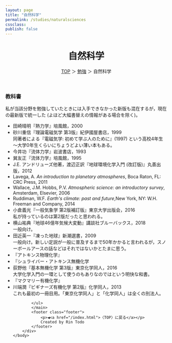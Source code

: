 ```yaml
---
layout: page
title: "自然科学"
permalink: /studies/naturalsciences
cssclass:
publish: false
---
```




<html lang="ja">
   <head>

   </head>
    <body>
        <div class="wrap">
            <header>
                <h1>自然科学</h1>
                <span><a href="/index.html">TOP</a> ＞ <a href="/studies.html">勉強</a> ＞ 自然科学</span>
            </header>
            <main>
            <h3>教科書</h3>私が当該分野を勉強していたときには入手できなかった新版も混在するが，現在の最新版で統一した (よほど大幅書替えの情報がある場合を除く)。
            <ul>
                <li>田崎晴明『熱力学』培風館，2000</li>
                <li>砂川重信『理論電磁気学 第3版』紀伊國屋書店，1999</li>同著者による『電磁気学: 初めて学ぶ人のために』(1997) という高校4年生～大学0年生くらいにちょうどよい薄い本もある。
                <li>今井功『流体力学』岩波書店，1993</li>
                <li>巽友正『流体力学』培風館，1995</li>                
                <li>J.E. アンドリューズ他著，渡辺正訳『地球環境化学入門 (改訂版)』丸善出版，2012</li>             
                <li>Lavega, A. <em>An introduction to planetary atmospheres</em>, Boca Raton, FL: CRC Press, 2011</li>
                <li>Wallace, J.M. Hobbs, P.V. <em>Atmospheric science: an introductory survey</em>, Amsterdam, Elsevier, 2006</li>
                <li>Ruddiman, W.F. <em>Earth's climate: past and future</em>,New York, NY: W.H. Freeman and Company, 2014</li>
                <li>小倉義光『一般気象学 第2版補訂版』東京大学出版会，2016</li>私が持っているのは第2版だったと思われる。
                <li>横山祐典『地球46億年気候大変動』講談社ブルーバックス，2018</li>一般向け。
                <li>田近英一『凍った地球』新潮選書，2009</li>一般向け。新しい定説が一般に普及するまで50年かかると言われるが，スノーボールアースの話などはそれではないかとたまに思う。
                <li>『アトキンス物理化学』</li>
                <li>『シュライバー・アトキンス無機化学</li>
                <li>荻野他『基本無機化学 第3版』東京化学同人，2016</li>大学化学入門の一環として使うのもありなのではという明快な和書。
                <li>『マクマリー有機化学』</li>
                <li>川端潤『ビギナーズ有機化学 第2版』化学同人，2013</li>これも最初の一冊目用。「東京化学同人」と「化学同人」は全くの別法人。




            </ul>
            </main>
            <footer class="footer">
                <p>◀<a href="/index.html">〈TOP〉に戻る</a></p>
                Created by Rin Todo
            </footer>
        </div>
    </body>
</html>
